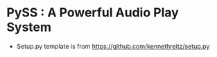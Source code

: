 # PySS : A Powerful Audio Play System

* Setup.py template is from https://github.com/kennethreitz/setup.py